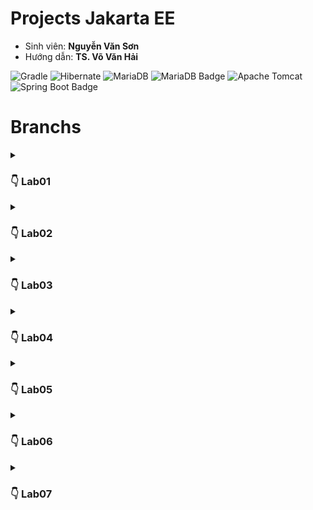 # Projects Jakarta EE
- Sinh viên: **Nguyễn Văn Sơn**
- Hướng dẫn: **TS. Võ Văn Hải**

![Gradle](https://img.shields.io/badge/Gradle-02303A.svg?style=for-the-badge&logo=Gradle&logoColor=black)
![Hibernate](https://img.shields.io/badge/Hibernate-59666C?style=for-the-badge&logo=Hibernate&logoColor=white)
![MariaDB](https://img.shields.io/badge/MariaDB-003545?style=for-the-badge&logo=mariadb&logoColor=black)
<img src="https://th.bing.com/th/id/R.d433e5db311d0fe02f52e4db3b5cc743?rik=sNF4YqL55B8yYQ&riu=http%3a%2f%2fh2database.com%2fhtml%2fimages%2fh2-logo-2.png&ehk=IBnDTb4FFDrxdQ3V3Pbd6ZLsqndsNau6X862s8MAijg%3d&risl=&pid=ImgRaw&r=0?style=for-the-badge&logo=mariadb&logoColor=black" alt="MariaDB Badge" height="28" width="100">
![Apache Tomcat](https://img.shields.io/badge/apache%20tomcat-%23F8DC75.svg?style=for-the-badge&logo=apache-tomcat&logoColor=black)
![Spring Boot Badge](https://img.shields.io/badge/Spring%20Boot-6DB33F?logo=springboot&logoColor=fff&style=for-the-badge)
# Branchs
<details>
  <summary><h3>👇 Lab01</h3> </summary>
  <hr>

# Quản lý đăng nhập
  ![gif](/img/Lab01.gif)
    
<br>

[Detail in branch lab01](https://github.com/sonnees/JakartaEE/tree/Lab01)
```git
git clone -b Lab01 --single-branch https://github.com/sonnees/JakartaEE.git
```
  <hr>
</details>

<details>
  <summary><h3>👇 Lab02</h3> </summary>
  <hr>

# Trang web bán hàng
  ![gif](/img/Lab02.gif)

<br>

[Detail in branch lab02](https://github.com/sonnees/JakartaEE/tree/Lab02)
```git
git clone -b Lab02 --single-branch https://github.com/sonnees/JakartaEE.git
 ```
<hr>
</details>

<details>
  <summary><h3>👇 Lab03</h3> </summary>
  <hr>

# Tạo trang web tìm kiếm việc làm

- **Ý tưởng:** Làm quen với Spring Boot.
- **Sử dụng:** `Spring Boot`  `Spring Data - JdbcTemplate`.
- **Mô tả:**
  - Ánh xạ các entity. <br>
  - Sử dụng `JdbcTemplate` để thao tác. Mục đích là hiểu được cốt lõi, sau này nếu Spring có sự thay đổi thì dể thích nghi hơn. <br>
  - Làm quen với `Unit Test`. <br>

**Diagram:**
    ![ERD](/img/ERD_lab03.png)
<br> 

[more](https://github.com/sonnees/JakartaEE/tree/Lab03)
```git
git clone -b Lab03 --single-branch https://github.com/sonnees/JakartaEE.git
```
</details>

<details>
  <summary><h3>👇 Lab04</h3> </summary>
  <hr>

# Tạo Trang Web Tìm Kiếm Việc Làm
  ![gif](/img/Lab04.gif)

<br> 

[Detail in branch lab04](https://github.com/sonnees/JakartaEE/tree/Lab04)
```git
git clone -b Lab04 --single-branch https://github.com/sonnees/JakartaEE.git
```
<hr>
</details>

<details>
  <summary><h3>👇 Lab05</h3> </summary>
  <hr>

# Trang Web Quản Lý Blog
## Back End
- Ánh xạ các entity, `repository` extends `JpaRepository`. <br>
- `Spring Boot - REST API`.  <br>
## Front End
- `Spring MVC`.  <br>

  <br>

**Diagram:**

  ![ERD](/img/ERD_lab05.png)
<br>

[more](https://github.com/sonnees/JakartaEE/tree/Lab05)
```git
git clone -b Lab05 --single-branch https://github.com/sonnees/JakartaEE.git
```
</details>

<details>
  <summary><h3>👇 Lab06</h3> </summary>
  <hr>

# WebApp Bán Sản Phẩm | Không Dùng Session
  ![gif](/img/Lab06.gif)

<br> 

[Detail in branch lab06](https://github.com/sonnees/JakartaEE/tree/Lab06)
```git
git clone -b Lab06 --single-branch https://github.com/sonnees/JakartaEE.git
```
<hr>
</details>

<details>
  <summary><h3>👇 Lab07</h3> </summary>
  <hr>

# WebApp Bán Sản Phẩm | Dùng Session
  ![gif](/img/Lab07.gif)

<br> 

[Detail in branch lab07](https://github.com/sonnees/JakartaEE/tree/Lab07)
```git
git clone -b Lab07 --single-branch https://github.com/sonnees/JakartaEE.git
```
<hr>
</details>








